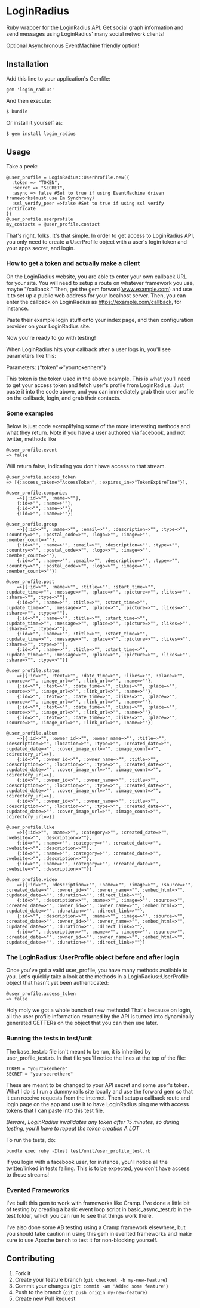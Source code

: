 # LoginRadius

Ruby wrapper for the LoginRadius API. Get social graph information and send messages using LoginRadius'
many social network clients!

Optional Asynchronous EventMachine friendly option!

## Installation

Add this line to your application's Gemfile:

    gem 'login_radius'

And then execute:

    $ bundle

Or install it yourself as:

    $ gem install login_radius

## Usage

Take a peek:

    @user_profile = LoginRadius::UserProfile.new({
      :token => "TOKEN",
      :secret => "SECRET",
      :async => false #Set to true if using EventMachine driven frameworks(must use Em Synchrony)
	  :ssl_verify_peer =>false #Set to true if using ssl verify certificate
    })
    @user_profile.userprofile
    my_contacts = @user_profile.contact
		
That's right, folks. It's that simple. In order to get access to LoginRadius API, you only
need to create a UserProfile object with a user's login token and your apps secret, and login.

### How to get a token and actually make a client

On the LoginRadius website, you are able to enter your own callback URL for your site. You will need
to setup a route on whatever framework you use, maybe "/callback." Then, get the gem forward(www.example.com)
and use it to set up a public web address for your localhost server. Then, you can enter the callback on LoginRadius
as https://example.com/callback, for instance.

Paste their example login stuff onto your index page, and then configuration provider on your LoginRadius site.

Now you're ready to go with testing!

When LoginRadius hits your callback after a user logs in, you'll see parameters like this:

Parameters: {"token"=>"yourtokenhere"}

This token is the token used in the above example. This is what you'll need to get your access token and fetch user's profile from LoginRadius.
Just paste it into the code above, and you can immediately grab their user profile on the callback,
login, and grab their contacts.

### Some examples

Below is just code exemplifying some of the more interesting methods and what they return.
Note if you have a user authored via facebook, and not twitter, methods like 

    @user_profile.event
    => false
		
Will return false, indicating you don't have access to that stream.


    @user_profile.access_token
    => [{:access_token=>"AccessToken", :expires_in=>"TokenExpireTime"}],
    
	@user_profile.companies
		=>[{:id=>"", :name=>""},
		{:id=>"", :name=>""},
		{:id=>"", :name=>""},
		{:id=>"", :name=>""}] 

	@user_profile.group
		=>[{:id=>"", :name=>"", :email=>"", :description=>"", :type=>"", :country=>"", :postal_code=>"", :logo=>"", :image=>"", :member_count=>""},
		{:id=>"", :name=>"", :email=>"", :description=>"", :type=>"", :country=>"", :postal_code=>"", :logo=>"", :image=>"", :member_count=>""},
		{:id=>"", :name=>"", :email=>"", :description=>"", :type=>"", :country=>"", :postal_code=>"", :logo=>"", :image=>"", :member_count=>""}] 

	@user_profile.post
		=>[{:id=>"", :name=>"", :title=>"", :start_time=>"", :update_time=>"", :message=>"", :place=>"", :picture=>"", :likes=>"", :share=>"", :type=>""},
		{:id=>"", :name=>"", :title=>"", :start_time=>"", :update_time=>"", :message=>"", :place=>"", :picture=>"", :likes=>"", :share=>"", :type=>""},
		{:id=>"", :name=>"", :title=>"", :start_time=>"", :update_time=>"", :message=>"", :place=>"", :picture=>"", :likes=>"", :share=>"", :type=>""},
		{:id=>"", :name=>"", :title=>"", :start_time=>"", :update_time=>"", :message=>"", :place=>"", :picture=>"", :likes=>"", :share=>"", :type=>""},
		{:id=>"", :name=>"", :title=>"", :start_time=>"", :update_time=>"", :message=>"", :place=>"", :picture=>"", :likes=>"", :share=>"", :type=>""}] 

	@user_profile.status
		=>[{:id=>"", :text=>"", :date_time=>"", :likes=>"", :place=>"", :source=>"", :image_url=>"", :link_url=>"", :name=>""},
		{:id=>"", :text=>"", :date_time=>"", :likes=>"", :place=>"", :source=>"", :image_url=>"", :link_url=>"", :name=>""},
		{:id=>"", :text=>"", :date_time=>"", :likes=>"", :place=>"", :source=>"", :image_url=>"", :link_url=>"", :name=>""},
		{:id=>"", :text=>"", :date_time=>"", :likes=>"", :place=>"", :source=>"", :image_url=>"", :link_url=>"", :name=>""},
		{:id=>"", :text=>"", :date_time=>"", :likes=>"", :place=>"", :source=>"", :image_url=>"", :link_url=>"", :name=>""}]

	@user_profile.album
		=>[{:id=>"", :owner_id=>"", :owner_name=>"", :title=>"", :description=>"", :location=>"", :type=>"", :created_date=>"", :updated_date=>"", :cover_image_url=>"", :image_count=>"", :directory_url=>},
		{:id=>"", :owner_id=>"", :owner_name=>"", :title=>"", :description=>"", :location=>"", :type=>"", :created_date=>"", :updated_date=>"", :cover_image_url=>"", :image_count=>"", :directory_url=>},
		{:id=>"", :owner_id=>"", :owner_name=>"", :title=>"", :description=>"", :location=>"", :type=>"", :created_date=>"", :updated_date=>"", :cover_image_url=>"", :image_count=>"", :directory_url=>},
		{:id=>"", :owner_id=>"", :owner_name=>"", :title=>"", :description=>"", :location=>"", :type=>"", :created_date=>"", :updated_date=>"", :cover_image_url=>"", :image_count=>"", :directory_url=>}] 

	@user_profile.like
		=>[{:id=>"", :name=>"", :category=>"", :created_date=>"", :website=>"", :description=>""},
		{:id=>"", :name=>"", :category=>"", :created_date=>"", :website=>"", :description=>""},
		{:id=>"", :name=>"", :category=>"", :created_date=>"", :website=>"", :description=>""},
		{:id=>"", :name=>"", :category=>"", :created_date=>"", :website=>"", :description=>""}]

	@user_profile.video
		=>[{:id=>"", :description=>"", :name=>"", :image=>"", :source=>"", :created_date=>"", :owner_id=>"", :owner_name=>"", :embed_html=>"", :updated_date=>"", :duration=>"", :direct_link=>""},
		{:id=>"", :description=>"", :name=>"", :image=>"", :source=>"", :created_date=>"", :owner_id=>"", :owner_name=>"", :embed_html=>"", :updated_date=>"", :duration=>"", :direct_link=>""},
		{:id=>"", :description=>"", :name=>"", :image=>"", :source=>"", :created_date=>"", :owner_id=>"", :owner_name=>"", :embed_html=>"", :updated_date=>"", :duration=>"", :direct_link=>""},
		{:id=>"", :description=>"", :name=>"", :image=>"", :source=>"", :created_date=>"", :owner_id=>"", :owner_name=>"", :embed_html=>"", :updated_date=>"", :duration=>"", :direct_link=>""}]


	
### The LoginRadius::UserProfile object before and after login

Once you've got a valid user_profile, you have many methods available to you. Let's quickly take a look 
at the methods in a LoginRadius::UserProfile object that hasn't yet been authenticated:

    @user_profile.access_token
    => false

			
Holy moly we got a whole bunch of new methods! That's because on login, all the user profile information
returned by the API is turned into dynamically generated GETTERs on the object that you can then use later.

### Running the tests in test/unit

The base_test.rb file isn't meant to be run, it is inherited by user_profile_test.rb. In that file
you'll notice the lines at the top of the file:

    TOKEN = "yourtokenhere"
    SECRET = "yoursecrethere"

These are meant to be changed to your API secret and some user's token. What I do is I run a dummy
rails site locally and use the forward gem so that it can receive requests from the internet. Then I setup
a callback route and login page on the app and use it to have LoginRadius ping me with access tokens that I can
paste into this test file.

*Beware, LoginRadius invalidates any token after 15 minutes, so during testing, you'll have to repeat the token
creation A LOT*
 
To run the tests, do:

    bundle exec ruby -Itest test/unit/user_profile_test.rb
		
If you login with a facebook user, for instance, you'll notice all the twitter/linked in tests failing.
This is to be expected, you don't have access to those streams!

### Evented Frameworks

I've built this gem to work with frameworks like Cramp. I've done a little bit of testing by creating
a basic event loop script in basic_async_test.rb in the test folder, which you can run to see that
things work there.

I've also done some AB testing using a Cramp framework elsewhere, but you should take caution in using
this gem in evented frameworks and make sure to use Apache bench to test it for non-blocking yourself.

## Contributing

1. Fork it
2. Create your feature branch (`git checkout -b my-new-feature`)
3. Commit your changes (`git commit -am 'Added some feature'`)
4. Push to the branch (`git push origin my-new-feature`)
5. Create new Pull Request
